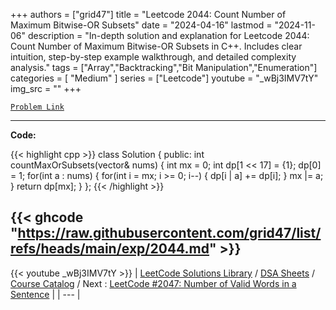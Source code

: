 
+++
authors = ["grid47"]
title = "Leetcode 2044: Count Number of Maximum Bitwise-OR Subsets"
date = "2024-04-16"
lastmod = "2024-11-06"
description = "In-depth solution and explanation for Leetcode 2044: Count Number of Maximum Bitwise-OR Subsets in C++. Includes clear intuition, step-by-step example walkthrough, and detailed complexity analysis."
tags = ["Array","Backtracking","Bit Manipulation","Enumeration"]
categories = [
    "Medium"
]
series = ["Leetcode"]
youtube = "_wBj3IMV7tY"
img_src = ""
+++



[`Problem Link`](https://leetcode.com/problems/count-number-of-maximum-bitwise-or-subsets/description/)

---
**Code:**

{{< highlight cpp >}}
class Solution {
public:
    int countMaxOrSubsets(vector<int>& nums) {
        int mx = 0;
        int dp[1 << 17] = {1};
        dp[0] = 1;
        for(int a : nums) {
            for(int i = mx; i >= 0; i--) {
                dp[i | a] += dp[i];
            }
            mx |= a;
        }
        return dp[mx];
    }
};
{{< /highlight >}}

{{< ghcode "https://raw.githubusercontent.com/grid47/list/refs/heads/main/exp/2044.md" >}}
---
{{< youtube _wBj3IMV7tY >}}
| [LeetCode Solutions Library](https://grid47.xyz/leetcode/) / [DSA Sheets](https://grid47.xyz/sheets/) / [Course Catalog](https://grid47.xyz/courses/) / Next : [LeetCode #2047: Number of Valid Words in a Sentence](https://grid47.xyz/leetcode/solution-2047-number-of-valid-words-in-a-sentence/) |
| --- |
